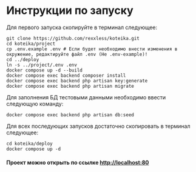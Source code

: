 # Инструкции по запуску
Для первого запуска скопируйте в терминал следующее:
```shell
git clone https://github.com/rexxless/koteika.git
cd koteika/project
cp .env.example .env # Если будет необходимо внести изменения в окружение, редактируйте файл .env (Не .env-example)!
cd ../deploy
ln -s ../project/.env .env
docker compose up -d --build
docker compose exec backend composer install
docker compose exec backend php artisan key:generate
docker compose exec backend php artisan migrate
```

Для заполнения БД тестовыми данными необходимо ввести следующую команду:
```shell
docker compose exec backend php artisan db:seed
```

Для всех последующих запусков достаточно скопировать в терминал следующее:
```shell
cd koteika/deploy
docker compose up -d
```

<h4>Проект можно открыть по ссылке <a href="http://localhost:80">http://localhost:80</a></h4>

